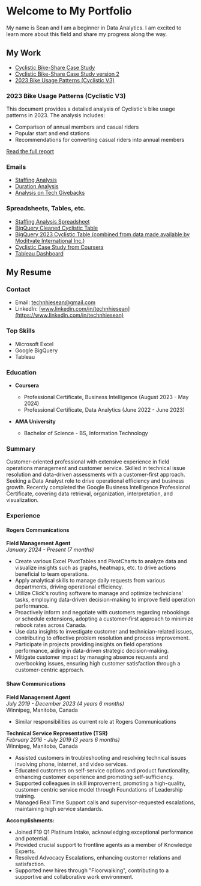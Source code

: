 <link rel="stylesheet" href="styles.css">

# Welcome to My Portfolio

My name is Sean and I am a beginner in Data Analytics. I am excited to learn more about this field and share my progress along the way.

## My Work

- [Cyclistic Bike-Share Case Study](cyclistic_bike_share.html)
- [Cyclistic Bike-Share Case Study version 2](cyclistic_bike_share_ver_2.html)
- [2023 Bike Usage Patterns (Cyclistic V3)](2023_Bike_Usage_Patterns.pdf)

### 2023 Bike Usage Patterns (Cyclistic V3)
This document provides a detailed analysis of Cyclistic's bike usage patterns in 2023. The analysis includes:
- Comparison of annual members and casual riders
- Popular start and end stations
- Recommendations for converting casual riders into annual members

[Read the full report](2023_Bike_Usage_Patterns.pdf)

### Emails

- [Staffing Analysis](Staffing_Analysis.pdf)
- [Duration Analysis](NBH_Duration.pdf)
- [Analysis on Tech Givebacks](Analysis_on_Giveback.pdf)

### Spreadsheets, Tables, etc.

- [Staffing Analysis Spreadsheet](GivebackNotification_VS_Workforce.xlsx)
- [BigQuery Cleaned Cyclistic Table](https://console.cloud.google.com/bigquery?ws=!1m5!1m4!4m3!1sprojectechnhiesean!2sBikeCase!3s2023BikeCaseCleaned_V2)
- [BigQuery 2023 Cyclistic Table (combined from data made available by Moditvate International Inc.)](https://console.cloud.google.com/bigquery?ws=!1m5!1m4!4m3!1sprojectechnhiesean!2sBikeCase!3s2023BikeCase)
- [Cyclistic Case Study from Coursera](Case_Study.pdf)
- [Tableau Dashboard](https://public.tableau.com/views/MinnesotaTrafficVolumeChartsDashboard/Dashboard1?:language=en-US&:sid=&:redirect=auth&:display_count=n&:origin=viz_share_link)


## My Resume

### Contact
- Email: technhiesean@gmail.com
- LinkedIn: [www.linkedin.com/in/technhiesean](https://www.linkedin.com/in/technhiesean)

### Top Skills
- Microsoft Excel
- Google BigQuery
- Tableau

### Education

- **Coursera**
  - Professional Certificate, Business Intelligence (August 2023 - May 2024)
  - Professional Certificate, Data Analytics (June 2022 - June 2023)

- **AMA University**
  - Bachelor of Science - BS, Information Technology

### Summary
Customer-oriented professional with extensive experience in field operations management and customer service. Skilled in technical issue resolution and data-driven assessments with a customer-first approach. Seeking a Data Analyst role to drive operational efficiency and business growth. Recently completed the Google Business Intelligence Professional Certificate, covering data retrieval, organization, interpretation, and visualization.

### Experience

#### Rogers Communications
**Field Management Agent**  
*January 2024 - Present (7 months)*

- Create various Excel PivotTables and PivotCharts to analyze data and visualize insights such as graphs, heatmaps, etc. to drive actions beneficial to team operations.
- Apply analytical skills to manage daily requests from various departments, driving operational efficiency.
- Utilize Click's routing software to manage and optimize technicians' tasks, employing data-driven decision-making to improve field operation performance.
- Proactively inform and negotiate with customers regarding rebookings or schedule extensions, adopting a customer-first approach to minimize rebook rates across Canada.
- Use data insights to investigate customer and technician-related issues, contributing to effective problem resolution and process improvement.
- Participate in projects providing insights on field operations performance, aiding in data-driven strategic decision-making.
- Mitigate customer impact by managing absence requests and overbooking issues, ensuring high customer satisfaction through a customer-centric approach.

#### Shaw Communications
**Field Management Agent**  
*July 2019 - December 2023 (4 years 6 months)*  
Winnipeg, Manitoba, Canada

- Similar responsibilities as current role at Rogers Communications

**Technical Service Representative (TSR)**  
*February 2016 - July 2019 (3 years 6 months)*  
Winnipeg, Manitoba, Canada

- Assisted customers in troubleshooting and resolving technical issues involving phone, internet, and video services.
- Educated customers on self-service options and product functionality, enhancing customer experience and promoting self-sufficiency.
- Supported colleagues in skill improvement, promoting a high-quality, customer-centric service model through Foundations of Leadership training.
- Managed Real Time Support calls and supervisor-requested escalations, maintaining high service standards.

**Accomplishments:**
- Joined F19 Q1 Platinum Intake, acknowledging exceptional performance and potential.
- Provided crucial support to frontline agents as a member of Knowledge Experts.
- Resolved Advocacy Escalations, enhancing customer relations and satisfaction.
- Supported new hires through "Floorwalking", contributing to a supportive and collaborative work environment.